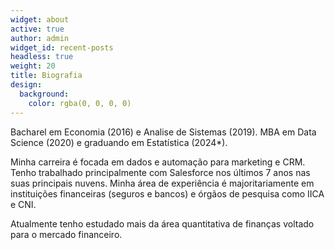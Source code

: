 ```yaml
---
widget: about
active: true
author: admin
widget_id: recent-posts
headless: true
weight: 20
title: Biografia
design:
  background:
    color: rgba(0, 0, 0, 0)
---
```

Bacharel em Economia (2016) e Analise de Sistemas (2019). MBA em Data Science (2020) e graduando em Estatística (2024*). 

Minha carreira é focada em dados e automação para marketing e CRM. Tenho trabalhado principalmente com Salesforce nos últimos 7 anos nas suas principais nuvens. Minha área de experiência é majoritariamente em instituições financeiras (seguros e bancos) e órgãos de pesquisa como IICA e CNI.

Atualmente tenho estudado mais da área quantitativa de finanças voltado para o mercado financeiro.